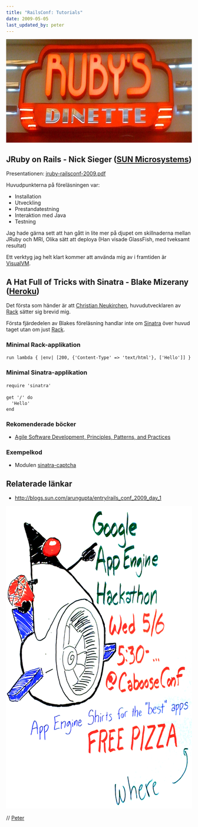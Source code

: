 ```yaml
---
title: "RailsConf: Tutorials"
date: 2009-05-05
last_updated_by: peter
---
```

<img src="/assets/legacy/uploads/2009/05/ruby_dinette.jpg" alt="ruby_dinette" title="ruby_dinette" width="750" height="280" class="alignnone size-full wp-image-172" />

<h2 id="jruby_on_rails_nick_sieger_sun_microsystems">JRuby on Rails - Nick Sieger (<a href="http://sun.com">SUN Microsystems</a>)</h2>

<p>Presentationen: <a href="http://blog.nicksieger.com/jruby-railsconf-2009.pdf">jruby-railsconf-2009.pdf</a></p>

<p>Huvudpunkterna på föreläsningen var:</p>

<ul>
<li>Installation</li>
<li>Utveckling</li>
<li>Prestandatestning</li>
<li>Interaktion med Java</li>
<li>Testning</li>
</ul>

<p>Jag hade gärna sett att han gått in lite mer på djupet om skillnaderna 
mellan JRuby och MRI, Olika sätt att deploya (Han visade GlassFish, 
med tveksamt resultat)</p>

<p>Ett verktyg jag helt klart kommer att använda mig av i framtiden är <a href="https://visualvm.dev.java.net/">VisualVM</a>.</p>

<h2 id="a_hat_full_of_tricks_with_sinatra_blake_mizerany_heroku">A Hat Full of Tricks with Sinatra - Blake Mizerany (<a href="http://heroku.com">Heroku</a>)</h2>

<p>Det första som händer är att <a href="http://chneukirchen.org/">Christian Neukirchen</a>, 
huvudutvecklaren av <a href="http://rack.rubyforge.org/">Rack</a> sätter sig brevid mig.</p>

<p>Första fjärdedelen av Blakes föreläsning handlar inte om 
<a href="http://www.sinatrarb.com/">Sinatra</a> över huvud taget utan om just <a href="http://rack.rubyforge.org/">Rack</a>.</p>

<h3 id="minimal_rack_applikation">Minimal Rack-applikation</h3>

    run lambda { |env| [200, {'Content-Type' => 'text/html'}, ['Hello']] }

<h3 id="minimal_sinatra_applikation">Minimal Sinatra-applikation</h3>

    require 'sinatra'
    
    get '/' do
      'Hello'
    end

<h3 id="rekomenderade_bcker">Rekomenderade böcker</h3>

<ul>
<li><a href="http://www.amazon.com/exec/obidos/ASIN/0135974445/objectmentorinc">Agile Software Development, Principles, Patterns, and Practices</a></li>
</ul>

<h3 id="exempelkod">Exempelkod</h3>

<ul>
<li>Modulen <a href="http://github.com/bmizerany/sinatra-captcha/tree/master">sinatra-captcha</a></li>
</ul>

<h2 id="links">Relaterade länkar</h2>
<ul>
  <li><a href="http://blogs.sun.com/arungupta/entry/rails_conf_2009_day_1">http://blogs.sun.com/arungupta/entry/rails_conf_2009_day_1</a></li>
</ul>

<img src="/assets/legacy/uploads/2009/05/gae_hackathon.png" alt="gae_hackathon" title="gae_hackathon" width="750" height="818" class="alignnone size-full wp-image-176" />

// [Peter](/peter)
